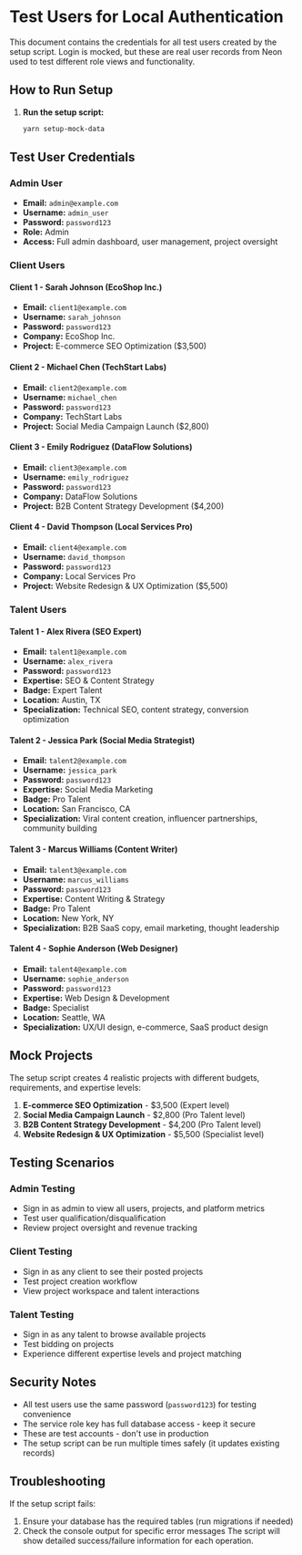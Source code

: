 # Test Users for Local Authentication

This document contains the credentials for all test users created by the setup script. Login is mocked, but these are real user records from Neon used to test different role views and functionality.

## How to Run Setup

1. **Run the setup script:**
   ```bash
   yarn setup-mock-data
   ```

## Test User Credentials

### Admin User
- **Email:** `admin@example.com`
- **Username:** `admin_user`
- **Password:** `password123`
- **Role:** Admin
- **Access:** Full admin dashboard, user management, project oversight

### Client Users

#### Client 1 - Sarah Johnson (EcoShop Inc.)
- **Email:** `client1@example.com`
- **Username:** `sarah_johnson`
- **Password:** `password123`
- **Company:** EcoShop Inc.
- **Project:** E-commerce SEO Optimization ($3,500)

#### Client 2 - Michael Chen (TechStart Labs)
- **Email:** `client2@example.com`
- **Username:** `michael_chen`
- **Password:** `password123`
- **Company:** TechStart Labs
- **Project:** Social Media Campaign Launch ($2,800)

#### Client 3 - Emily Rodriguez (DataFlow Solutions)
- **Email:** `client3@example.com`
- **Username:** `emily_rodriguez`
- **Password:** `password123`
- **Company:** DataFlow Solutions
- **Project:** B2B Content Strategy Development ($4,200)

#### Client 4 - David Thompson (Local Services Pro)
- **Email:** `client4@example.com`
- **Username:** `david_thompson`
- **Password:** `password123`
- **Company:** Local Services Pro
- **Project:** Website Redesign & UX Optimization ($5,500)

### Talent Users

#### Talent 1 - Alex Rivera (SEO Expert)
- **Email:** `talent1@example.com`
- **Username:** `alex_rivera`
- **Password:** `password123`
- **Expertise:** SEO & Content Strategy
- **Badge:** Expert Talent
- **Location:** Austin, TX
- **Specialization:** Technical SEO, content strategy, conversion optimization

#### Talent 2 - Jessica Park (Social Media Strategist)
- **Email:** `talent2@example.com`
- **Username:** `jessica_park`
- **Password:** `password123`
- **Expertise:** Social Media Marketing
- **Badge:** Pro Talent
- **Location:** San Francisco, CA
- **Specialization:** Viral content creation, influencer partnerships, community building

#### Talent 3 - Marcus Williams (Content Writer)
- **Email:** `talent3@example.com`
- **Username:** `marcus_williams`
- **Password:** `password123`
- **Expertise:** Content Writing & Strategy
- **Badge:** Pro Talent
- **Location:** New York, NY
- **Specialization:** B2B SaaS copy, email marketing, thought leadership

#### Talent 4 - Sophie Anderson (Web Designer)
- **Email:** `talent4@example.com`
- **Username:** `sophie_anderson`
- **Password:** `password123`
- **Expertise:** Web Design & Development
- **Badge:** Specialist
- **Location:** Seattle, WA
- **Specialization:** UX/UI design, e-commerce, SaaS product design

## Mock Projects

The setup script creates 4 realistic projects with different budgets, requirements, and expertise levels:

1. **E-commerce SEO Optimization** - $3,500 (Expert level)
2. **Social Media Campaign Launch** - $2,800 (Pro Talent level)
3. **B2B Content Strategy Development** - $4,200 (Pro Talent level)
4. **Website Redesign & UX Optimization** - $5,500 (Specialist level)

## Testing Scenarios

### Admin Testing
- Sign in as admin to view all users, projects, and platform metrics
- Test user qualification/disqualification
- Review project oversight and revenue tracking

### Client Testing
- Sign in as any client to see their posted projects
- Test project creation workflow
- View project workspace and talent interactions

### Talent Testing
- Sign in as any talent to browse available projects
- Test bidding on projects
- Experience different expertise levels and project matching

## Security Notes

- All test users use the same password (`password123`) for testing convenience
- The service role key has full database access - keep it secure
- These are test accounts - don't use in production
- The setup script can be run multiple times safely (it updates existing records)

## Troubleshooting

If the setup script fails:
1. Ensure your database has the required tables (run migrations if needed)
2. Check the console output for specific error messages
The script will show detailed success/failure information for each operation.
